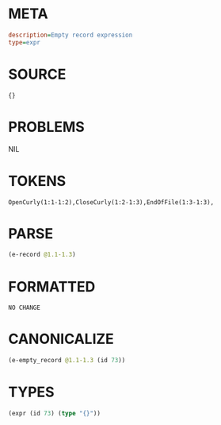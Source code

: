 # META
~~~ini
description=Empty record expression
type=expr
~~~
# SOURCE
~~~roc
{}
~~~
# PROBLEMS
NIL
# TOKENS
~~~zig
OpenCurly(1:1-1:2),CloseCurly(1:2-1:3),EndOfFile(1:3-1:3),
~~~
# PARSE
~~~clojure
(e-record @1.1-1.3)
~~~
# FORMATTED
~~~roc
NO CHANGE
~~~
# CANONICALIZE
~~~clojure
(e-empty_record @1.1-1.3 (id 73))
~~~
# TYPES
~~~clojure
(expr (id 73) (type "{}"))
~~~
